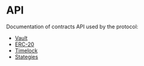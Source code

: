 # API

Documentation of contracts API used by the protocol:&#x20;

* [Vault](vault.md)
* [ERC-20](erc-20-1.md)
* [Timelock](timelock.md)
* [Stategies](strategies.md)

